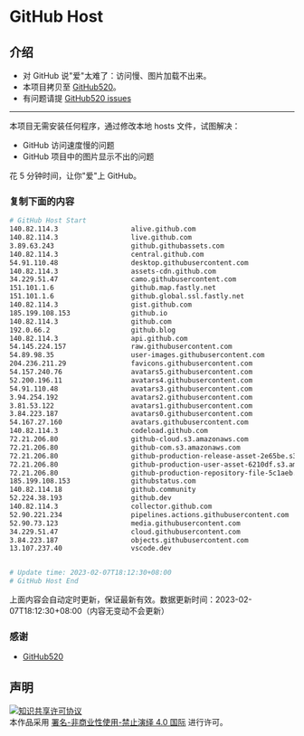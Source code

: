 # GitHub Host
## 介绍
- 对 GitHub 说"爱"太难了：访问慢、图片加载不出来。
- 本项目拷贝至 [GitHub520](https://github.com/521xueweihan/GitHub520)。
- 有问题请提 [GitHub520 issues](https://github.com/521xueweihan/GitHub520/issues/new)

---

本项目无需安装任何程序，通过修改本地 hosts 文件，试图解决：
- GitHub 访问速度慢的问题
- GitHub 项目中的图片显示不出的问题

花 5 分钟时间，让你"爱"上 GitHub。

### 复制下面的内容
```bash
# GitHub Host Start
140.82.114.3                  alive.github.com
140.82.114.3                  live.github.com
3.89.63.243                   github.githubassets.com
140.82.114.3                  central.github.com
54.91.110.48                  desktop.githubusercontent.com
140.82.114.3                  assets-cdn.github.com
34.229.51.47                  camo.githubusercontent.com
151.101.1.6                   github.map.fastly.net
151.101.1.6                   github.global.ssl.fastly.net
140.82.114.3                  gist.github.com
185.199.108.153               github.io
140.82.114.3                  github.com
192.0.66.2                    github.blog
140.82.114.3                  api.github.com
54.145.224.157                raw.githubusercontent.com
54.89.98.35                   user-images.githubusercontent.com
204.236.211.29                favicons.githubusercontent.com
54.157.240.76                 avatars5.githubusercontent.com
52.200.196.11                 avatars4.githubusercontent.com
54.91.110.48                  avatars3.githubusercontent.com
3.94.254.192                  avatars2.githubusercontent.com
3.81.53.122                   avatars1.githubusercontent.com
3.84.223.187                  avatars0.githubusercontent.com
54.167.27.160                 avatars.githubusercontent.com
140.82.114.3                  codeload.github.com
72.21.206.80                  github-cloud.s3.amazonaws.com
72.21.206.80                  github-com.s3.amazonaws.com
72.21.206.80                  github-production-release-asset-2e65be.s3.amazonaws.com
72.21.206.80                  github-production-user-asset-6210df.s3.amazonaws.com
72.21.206.80                  github-production-repository-file-5c1aeb.s3.amazonaws.com
185.199.108.153               githubstatus.com
140.82.114.18                 github.community
52.224.38.193                 github.dev
140.82.114.3                  collector.github.com
52.90.221.234                 pipelines.actions.githubusercontent.com
52.90.73.123                  media.githubusercontent.com
34.229.51.47                  cloud.githubusercontent.com
3.84.223.187                  objects.githubusercontent.com
13.107.237.40                 vscode.dev


# Update time: 2023-02-07T18:12:30+08:00
# GitHub Host End

```
上面内容会自动定时更新，保证最新有效。数据更新时间：2023-02-07T18:12:30+08:00（内容无变动不会更新）

### 感谢

- [GitHub520](https://github.com/521xueweihan/GitHub520)

## 声明
<a rel="license" href="https://creativecommons.org/licenses/by-nc-nd/4.0/deed.zh"><img alt="知识共享许可协议" style="border-width: 0" src="https://licensebuttons.net/l/by-nc-nd/4.0/88x31.png"></a><br>本作品采用 <a rel="license" href="https://creativecommons.org/licenses/by-nc-nd/4.0/deed.zh">署名-非商业性使用-禁止演绎 4.0 国际</a> 进行许可。